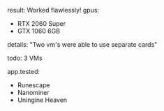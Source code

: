result: Worked flawlessly!
gpus:
- RTX 2060 Super
- GTX 1060 6GB

details:
"Two vm's were able to use separate cards"

todo: 3 VMs


app.tested:
- Runescape
- Nanominer
- Uningine Heaven
